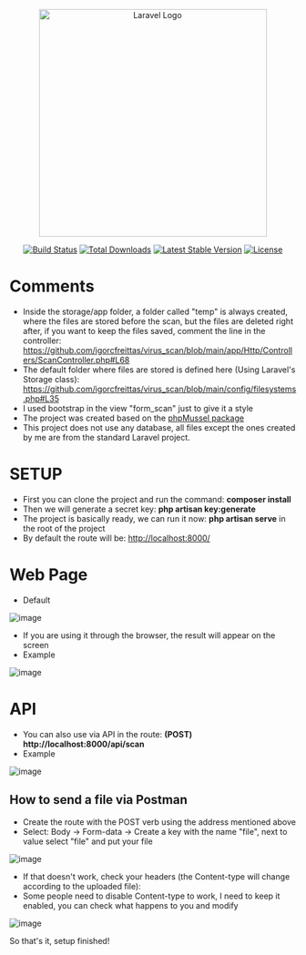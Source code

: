   <p align="center"><a href="https://laravel.com" target="_blank"><img src="https://raw.githubusercontent.com/laravel/art/master/logo-lockup/5%20SVG/2%20CMYK/1%20Full%20Color/laravel-logolockup-cmyk-red.svg" width="400" alt="Laravel Logo"></a></p>

<p align="center">
<a href="https://github.com/laravel/framework/actions"><img src="https://github.com/laravel/framework/workflows/tests/badge.svg" alt="Build Status"></a>
<a href="https://packagist.org/packages/laravel/framework"><img src="https://img.shields.io/packagist/dt/laravel/framework" alt="Total Downloads"></a>
<a href="https://packagist.org/packages/laravel/framework"><img src="https://img.shields.io/packagist/v/laravel/framework" alt="Latest Stable Version"></a>
<a href="https://packagist.org/packages/laravel/framework"><img src="https://img.shields.io/packagist/l/laravel/framework" alt="License"></a>
</p>

# Comments

 - Inside the storage/app folder, a folder called "temp" is always created, where the files are stored before the scan, but the files are deleted right after, if you want to keep the files saved, comment the line in the controller: https://github.com/igorcfreittas/virus_scan/blob/main/app/Http/Controllers/ScanController.php#L68
 - The default folder where files are stored is defined here (Using Laravel's Storage class): https://github.com/igorcfreittas/virus_scan/blob/main/config/filesystems.php#L35
 - I used bootstrap in the view "form_scan" just to give it a style
 - The project was created based on the <a href="https://github.com/phpMussel"> phpMussel package </a>
 - This project does not use any database, all files except the ones created by me are from the standard Laravel project.

# SETUP

 - First you can clone the project and run the command: **composer install**
 - Then we will generate a secret key: **php artisan key:generate**
 - The project is basically ready, we can run it now: **php artisan serve** in the root of the project
 - By default the route will be: <a href="http://localhost:8000/"> http://localhost:8000/ </a>
 
# Web Page

 - Default

![image](https://github.com/igorcfreittas/virus_scan/assets/22238386/3945c213-9f92-4844-80c9-c8ea76c680bc)

 - If you are using it through the browser, the result will appear on the screen
 - Example

![image](https://github.com/igorcfreittas/virus_scan/assets/22238386/eabc83c7-28c8-4d4b-8b8c-94dc3ee6bbe6)

# API

 - You can also use via API in the route: **(POST) http://localhost:8000/api/scan**
 - Example

![image](https://github.com/igorcfreittas/virus_scan/assets/22238386/836cca80-9bf0-4aed-9870-531ede5b6e47)

## How to send a file via Postman

 - Create the route with the POST verb using the address mentioned above
 - Select: Body -> Form-data -> Create a key with the name "file", next to value select "file" and put your file

![image](https://github.com/igorcfreittas/virus_scan/assets/22238386/b8bc8f67-1631-430e-a0c1-63c38342bce1)

 - If that doesn't work, check your headers (the Content-type will change according to the uploaded file):
 - Some people need to disable Content-type to work, I need to keep it enabled, you can check what happens to you and modify

![image](https://github.com/igorcfreittas/virus_scan/assets/22238386/e7d9092e-b294-4c17-9f6e-ac82bc3b3e79)

So that's it, setup finished!
